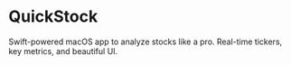 # QuickStock
Swift-powered macOS app to analyze stocks like a pro. Real-time tickers, key metrics, and beautiful UI.
